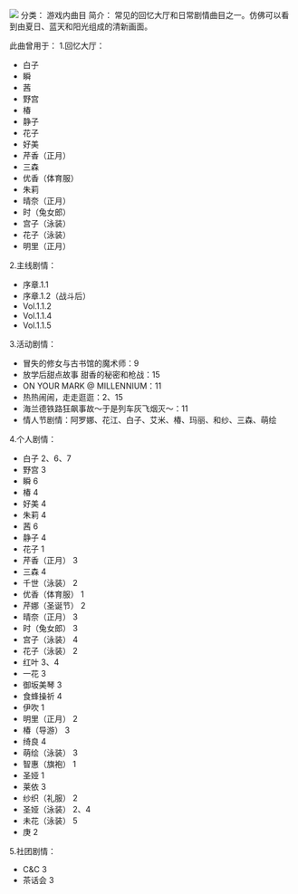 ![](//static.kivo.wiki/images/music/cover/sv33uyr5hZNhgnQPdcvT1cZmSp9J6NzQ.png)
分类： 游戏内曲目
简介：
常见的回忆大厅和日常剧情曲目之一。仿佛可以看到由夏日、蓝天和阳光组成的清新画面。

此曲曾用于：
1.回忆大厅：
 - 白子
 - 瞬
 - 茜
 - 野宫
 - 椿
 - 静子
 - 花子
 - 好美
 - 芹香（正月）
 - 三森
 - 优香（体育服）
 - 朱莉
 - 晴奈（正月）
 - 时（兔女郎）
 - 宫子（泳装）
 - 花子（泳装）
 - 明里（正月）

2.主线剧情：
 - 序章.1.1
 - 序章.1.2（战斗后）
 - Vol.1.1.2
 - Vol.1.1.4
 - Vol.1.1.5

3.活动剧情：
 - 冒失的修女与古书馆的魔术师：9
 - 放学后甜点故事 甜香的秘密和枪战：15
 - ON YOUR MARK @ MILLENNIUM：11
 - 热热闹闹，走走逛逛：2、15
 - 海兰德铁路狂飙事故～于是列车灰飞烟灭～：11
 - 情人节剧情：阿罗娜、花江、白子、艾米、椿、玛丽、和纱、三森、萌绘

4.个人剧情：
 - 白子 2、6、7
 - 野宫 3
 - 瞬 6
 - 椿 4
 - 好美 4
 - 朱莉 4
 - 茜 6
 - 静子 4
 - 花子 1
 - 芹香（正月） 3
 - 三森 4
 - 千世（泳装） 2
 - 优香（体育服） 1
 - 芹娜（圣诞节） 2
 - 晴奈（正月） 3
 - 时（兔女郎） 3
 - 宫子（泳装） 4
 - 花子（泳装） 2
 - 红叶 3、4
 - 一花 3
 - 御坂美琴 3
 - 食蜂操祈 4
 - 伊吹 1
 - 明里（正月） 2
 - 椿（导游） 3
 - 绮良 4
 - 萌绘（泳装） 3
 - 智惠（旗袍） 1
 - 圣娅 1
 - 莱依 3
 - 纱织（礼服） 2
 - 圣娅（泳装） 2、4
 - 未花（泳装） 5
 - 庚 2

5.社团剧情：
 - C&C 3
 - 茶话会 3

